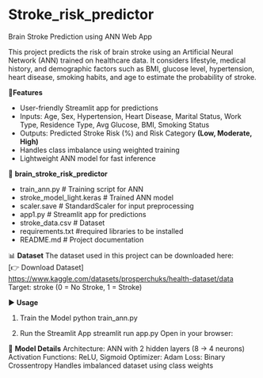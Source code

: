 # Stroke_risk_predictor
Brain Stroke Prediction using ANN Web App 

This project predicts the risk of brain stroke using an Artificial Neural Network (ANN) trained on healthcare data.
It considers lifestyle, medical history, and demographic factors such as BMI, glucose level, hypertension, heart disease, smoking habits, and age to estimate the probability of stroke.

🚀**Features**

- User-friendly Streamlit app for predictions
- Inputs: Age, Sex, Hypertension, Heart Disease, Marital Status, Work Type, Residence Type, Avg Glucose, BMI, Smoking Status
- Outputs: Predicted Stroke Risk (%) and Risk Category **(Low, Moderate, High)**
- Handles class imbalance using weighted training
- Lightweight ANN model for fast inference
  
📁 **brain_stroke_risk_predictor**
 - train_ann.py             # Training script for ANN
 - stroke_model_light.keras # Trained ANN model
 - scaler.save              # StandardScaler for input preprocessing
 - app1.py                  # Streamlit app for predictions
 - stroke_data.csv          # Dataset 
 - requirements.txt         #required libraries to be installed
 - README.md                # Project documentation

📊 **Dataset**
The dataset used in this project can be downloaded here:  
[👉 Download Dataset] https://www.kaggle.com/datasets/prosperchuks/health-dataset/data
Target: stroke (0 = No Stroke, 1 = Stroke)

▶️ **Usage**
1. Train the Model 
python train_ann.py

3. Run the Streamlit App
streamlit run app.py
Open in your browser:

🧪 **Model Details**
Architecture: ANN with 2 hidden layers (8 → 4 neurons)
Activation Functions: ReLU, Sigmoid
Optimizer: Adam
Loss: Binary Crossentropy
Handles imbalanced dataset using class weights

